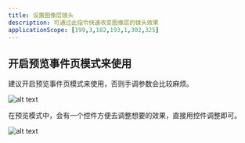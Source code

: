 ```yaml
---
title: 设置图像层镜头
description: 可通过此指令快速改变图像层的镜头效果
applicationScope: [199,3,182,193,1,302,325]
---
```


## 开启预览事件页模式来使用

建议开启预览事件页模式来使用，否则手调参数会比较麻烦。

![alt text](https://cdn.gcw.wiki/gcw/image/zh_hans/commands/images/imagelayercamera/image.png)

在预览模式中，会有一个控件方便去调整想要的效果，直接用控件调整即可。

![alt text](https://cdn.gcw.wiki/gcw/image/zh_hans/commands/images/imagelayercamera/image-1.png)
